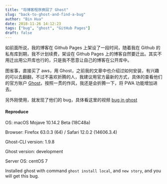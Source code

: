 ```yaml
---
title: "将博客程序换回了 Ghost"
slug: "back-to-ghost-and-find-a-bug"
author: "Bin Hua"
date: 2018-11-26 14:12:23
tags: ["bug", "ghost", "GitHub Pages"]
draft: false
---
```


如前面所说，我的博客在 Github Pages 上架设了一段时间，随着我在 Github 的私有库到期，我不计划续费，架设在 Github Pages 上的博客自然要迁出。其实不用迁出用公开库也行的，只是我不愿意让自己的博客在公开库中。

图省事，直接买了 aws，用 Ghost，之前我的文章中也介绍过如何安装，有兴趣的可以去翻翻，不过不喜欢折腾的人，我建议用官方最新的方式，具体的查看他们的官方账户 [Ghost](https://github.com/tryghost/ghost)，按照一贯的作风，我还是会折腾一下，将 PWA 功能增加进去。

另外刚使用，就发现了他们的 bug，具体看这里的视频 [bug in ghost](http://https://www.dropbox.com/s/6hf8zrdd1zvxeat/Screen%20Recording%202018-11-26%20at%209.54.33%20PM.mov?dl=0)

#### Reproduce

OS: macOS Mojave 10.14.2 Beta (18C48a)

Browser: Firefox 63.0.3 (64) / Safari 12.0.2 (14606.3.4)

Ghost-CLI version: 1.9.8

Ghost version: development

Server OS: centOS 7

Installed ghost with command `ghost install local`, and `new story`, and you will get this bug.
